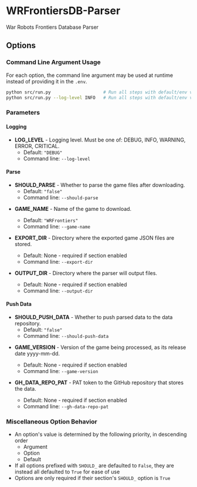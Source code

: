 # WRFrontiersDB-Parser
War Robots Frontiers Database Parser

## Options

### Command Line Argument Usage

For each option, the command line argument may be used at runtime instead of providing it in the `.env`.

```bash
python src/run.py                    # Run all steps with default/env values
python src/run.py --log-level INFO   # Run all steps with default/env values, except with LOG_LEVEL INFO
```

### Parameters

<!-- BEGIN_GENERATED_OPTIONS -->
#### Logging

- **LOG_LEVEL** - Logging level. Must be one of: DEBUG, INFO, WARNING, ERROR, CRITICAL.
  - Default: `"DEBUG"`
  - Command line: `--log-level`


#### Parse

- **SHOULD_PARSE** - Whether to parse the game files after downloading.
  - Default: `"false"`
  - Command line: `--should-parse`

* **GAME_NAME** - Name of the game to download.
  - Default: `"WRFrontiers"`
  - Command line: `--game-name`

* **EXPORT_DIR** - Directory where the exported game JSON files are stored.
  - Default: None - required if section enabled
  - Command line: `--export-dir`

* **OUTPUT_DIR** - Directory where the parser will output files.
  - Default: None - required if section enabled
  - Command line: `--output-dir`


#### Push Data

- **SHOULD_PUSH_DATA** - Whether to push parsed data to the data repository.
  - Default: `"false"`
  - Command line: `--should-push-data`

* **GAME_VERSION** - Version of the game being processed, as its release date yyyy-mm-dd.
  - Default: None - required if section enabled
  - Command line: `--game-version`

* **GH_DATA_REPO_PAT** - PAT token to the GitHub repository that stores the data.
  - Default: None - required if section enabled
  - Command line: `--gh-data-repo-pat`


<!-- END_GENERATED_OPTIONS -->
### Miscellaneous Option Behavior

* An option's value is determined by the following priority, in descending order
  * Argument
  * Option
  * Default
* If all options prefixed with `SHOULD_` are defaulted to `False`, they are instead all defaulted to `True` for ease of use
* Options are only required if their section's `SHOULD_` option is `True`